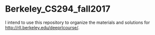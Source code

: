 # Berkeley_CS294_fall2017

I intend to use this repository to organize the materials and solutions for http://rll.berkeley.edu/deeprlcourse/.
